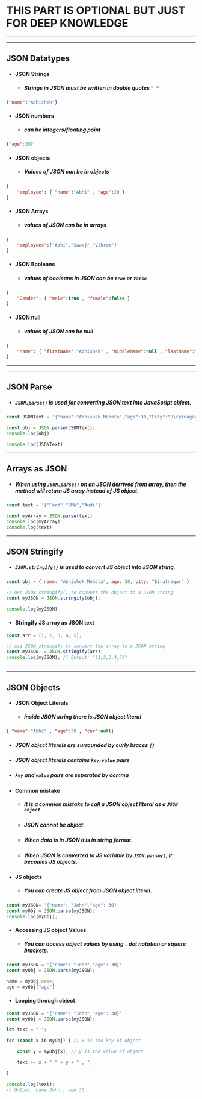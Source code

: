 # THIS PART IS OPTIONAL BUT JUST FOR DEEP KNOWLEDGE
---
---

## JSON Datatypes

- #### JSON Strings
  - ##### Strings in JSON must be written in double quotes `" "`
```json
{"name":"Abhishek"}
```

- #### JSON numbers
  - ##### can be integers/floating point
```json
{"age":20}
```

- #### JSON objects
  - ##### Values of JSON can be in objects
```json
{
    "employee": { "name":"Abhi" , "age":20 }
}
```

- #### JSON Arrays
  - ##### values of JSON can be in arrays
```json
{
    "employees":["Abhi","Sawaj","Vikram"]
}
```

- #### JSON Booleans
  - ##### values of booleans in JSON can be `true` or `false`
```json
{
    "Gender": { "male":true , "female":false }
}
```

- #### JSON null
  - ##### values of JSON can be null
```json
{
    "name": { "firstName":"Abhishek" , "middleName":null , "lastName":"Mehata" }
}
```
---
---

## JSON Parse
- ##### `JSON.parse()` is used for converting JSON text into JavaScript object.
```js
const JSONText = '{"name":"Abhishek Mehata","age":30,"City":"Biratnagar"}'

const obj = JSON.parse(JSONText);
console.log(obj)

console.log(JSONText)
```

---

## Arrays as JSON
- ##### When using `JSON.parse()` on an JSON derrived from array, then the method will return JS array instead of JS object.
```js
const text = '["Ford","BMW","Audi"]'

const myArray = JSON.parse(text)
console.log(myArray)
console.log(text)
```

---

## JSON Stringify
- ##### `JSON.stringify()` is used to convert JS object into JSON string.
```js
const obj = { name: "Abhishek Mehata", age: 30, city: "Biratnagar" }

// use JSON.stringify() to convert the object to a JSON string
const myJSON = JSON.stringify(obj);

console.log(myJSON)
```

- #### Stringify JS array as JSON text
```js
const arr = [1, 2, 3, 4, 5];

// use JSON.stringify to convert the array to a JSON string
const myJSON  = JSON.stringify(arr);
console.log(myJSON); // Output: "[1,2,3,4,5]"
```

---
---
## JSON Objects

- #### JSON Object Literals
  - ##### Inside JSON string there is JSON object literal
```json
{ "name":"Abhi" , "age":30 , "car":null}
```
  - ##### JSON object literals are surrounded by curly braces `{}`
  - ##### JSON object literals contains `ksy:value` pairs
  - ##### `key` and `value` pairs are seperated by comma

- #### Common mistake 
  - ##### It is  a common mistake to call a JSON object literal as a `JSON object`
  - ##### JSON cannot be object. 
  - ##### When data is in JSON it is in string format. 
  - ##### When JSON is converted to JS variable by `JSON.parse()`, it becomes JS objects.

- #### JS objects
  - ##### You can create JS object from JSON object literal.
```js
const myJSON= '{"name": "John","age": 30}'
const myObj = JSON.parse(myJSON);
console.log(myObj); 
```

- #### Accessing JS object Values
  - ##### You can access object values by using `.` dot notation or square brackets.
```js
const myJSON = '{"name": "John","age": 30}'
const myObj = JSON.parse(myJSON);

name = myObj.name;
age = myObj["age"]
```

- #### Looping through object
```js
const myJSON = '{"name": "John","age": 30}'
const myObj = JSON.parse(myJSON);

let text = " ";

for (const x in myObj) { // x is the key of object

    const y = myObj[x]; // y is the value of object

    text += x + " " + y + " , ";

}

console.log(text);
// Output: name John , age 30 ,
```